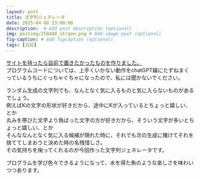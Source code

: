 ```yaml
---
layout: post
title: 文字列ジェネレータ
date: 2025-04-08 23:00:00
description:  # Add post description (optional)
img: postimg/250408_strgen.png # Add image post (optional)
fig-caption: # Add figcaption (optional)
tags: [日記]
---
```

[サイトを持ったら自前で置きたかったものを作りました。](https://liqrase.net/page/pg)<br>
プログラムコードについては、上手くいかない動作をchatGPT嬢にたずねまくっているうちにぐっちゃぐちゃになったので、私には聞かないでください。

ランダム生成の文字列でも、なんとなく気に入るものと気に入らないものがあるでしょう。<br>
例えばKの文字の形状が好きだから、途中にKが入っているとちょっと嬉しい、とか<br>
丸みを帯びた文字より角ばった文字の方が好きだから、そういう文字が多いとちょっと嬉しい、とか<br>
そんななんとなく気に入る候補が現れた時に、それでも次の生成に賭けてそれを捨ててしまおうと決めた時の名残惜しさ。<br>
その気持ちを掬ってくれるのが今回作った文字列ジェネレータです。

プログラムを学び色々できるようになって、水を得た魚のような楽しさを味わいつつあります。
